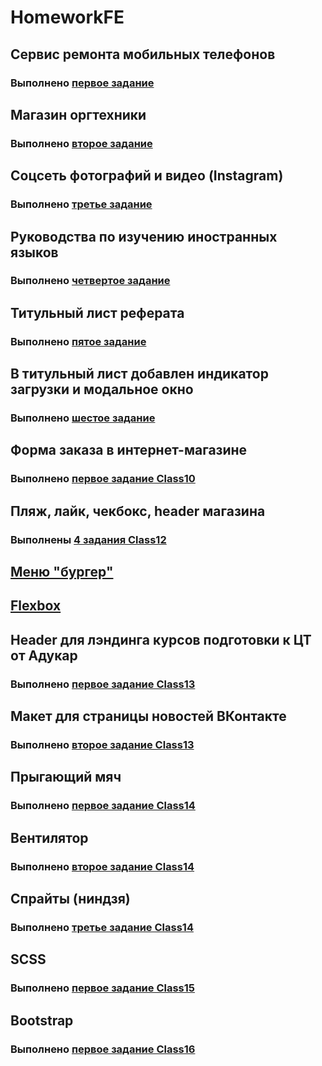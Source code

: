 # HomeworkFE
## Сервис ремонта мобильных телефонов
### Выполнено [первое задание](https://github.com/Mariya-hub/HomeworkFE/blob/master/Class05/Task1/index.html)

## Магазин оргтехники
### Выполнено [второе задание](https://github.com/Mariya-hub/HomeworkFE/blob/master/Class05/Task2/index.html)

## Соцсеть фотографий и видео (Instagram)
### Выполнено [третье задание](https://github.com/Mariya-hub/HomeworkFE/blob/master/Class07/Task1/index.html)

## Руководства по изучению иностранных языков
### Выполнено [четвертое задание](https://github.com/Mariya-hub/HomeworkFE/blob/master/Class07/Task2/index.html)

## Титульный лист реферата
### Выполнено [пятое задание](https://github.com/Mariya-hub/HomeworkFE/blob/master/Class08/Task1/index.html)

## В титульный лист добавлен индикатор загрузки и модальное окно
### Выполнено [шестое задание](https://github.com/Mariya-hub/MariyaU-Hw-FE/blob/master/Class09/index.html)

## Форма заказа в интернет-магазине
### Выполнено [первое задание Class10](https://github.com/Mariya-hub/MariyaU-Hw-FE/blob/master/Class10/Task1/cart.html)

## Пляж, лайк, чекбокс, header магазина 
### Выполнены [4 задания Class12](https://github.com/Mariya-hub/MariyaU-Hw-FE/tree/master/Class12)

## [Меню "бургер"](https://github.com/Mariya-hub/MariyaU-Hw-FE/blob/master/Class13/menu.html) 
## [Flexbox](https://github.com/Mariya-hub/MariyaU-Hw-FE/blob/master/Class13/flexbox.html)

## Header для лэндинга курсов подготовки к ЦТ от Адукар 
### Выполнено [первое задание Class13](https://github.com/Mariya-hub/MariyaU-Hw-FE/blob/master/Class13/Task1/adukar.html)
## Макет для страницы новостей ВКонтакте
### Выполнено [второе задание Class13](https://github.com/Mariya-hub/MariyaU-Hw-FE/blob/master/Class13/Task2/vk.html)

## Прыгающий мяч 
### Выполнено [первое задание Class14](https://github.com/Mariya-hub/MariyaU-Hw-FE/blob/master/Class14/Task1/ball.html)


## Вентилятор 
### Выполнено [второе задание Class14](https://github.com/Mariya-hub/MariyaU-Hw-FE/blob/master/Class14/Task2/blower.html)

## Спрайты (ниндзя)
### Выполнено [третье задание Class14](https://github.com/Mariya-hub/MariyaU-Hw-FE/blob/master/Class14/Task3/ninja.html)

## SCSS
### Выполнено [первое задание Class15](https://github.com/Mariya-hub/MariyaU-Hw-FE/tree/master/Class15/Task1)

## Bootstrap
### Выполнено [первое задание Class16](https://github.com/Mariya-hub/MariyaU-Hw-FE/blob/master/Class16/Task1/cart.html)




